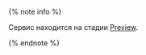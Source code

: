{% note info %}

Сервис находится на стадии [Preview](../../overview/concepts/launch-stages.md).

{% endnote %}
